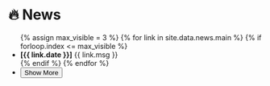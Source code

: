# 🔥 News
<ul id="newsList">
  {% assign max_visible = 3 %}<!--设置visible item number -->
  {% for link in site.data.news.main %}
  {% if forloop.index <= max_visible %}
  <li><strong>[{{ link.date }}]</strong> {{ link.msg }}</li>
  {% endif %}
  {% endfor %}
  <!-- <li id="toggleLink"><a href="javascript:toggle_vis('newsmore')">Show More</a></li> -->
  <li id="toggleButton"><button data-id="newsmore" onclick="toggle_vis('newsmore')">Show More</button></li>

  <div id="newsmore" style="display:none">
    {% for link in site.data.news.main %}
    {% if forloop.index0 >= max_visible %}
    <li><strong>[{{ link.date }}]</strong> {{ link.msg }}</li>
    {% endif %}
    {% endfor %}
  </div>
</ul>